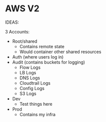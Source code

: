 # AWS V2

IDEAS:

3 Accounts:

- Root/shared
  - Contains remote state
  - Would container other shared resources
- Auth (where users log in)
- Audit (contains buckets for logging)
  - Flow Logs
  - LB Logs
  - DNS Logs
  - Cloudtrail Logs
  - Config Logs
  - S3 Logs
- Dev
  - Test things here
- Prod
  - Contains my infra
